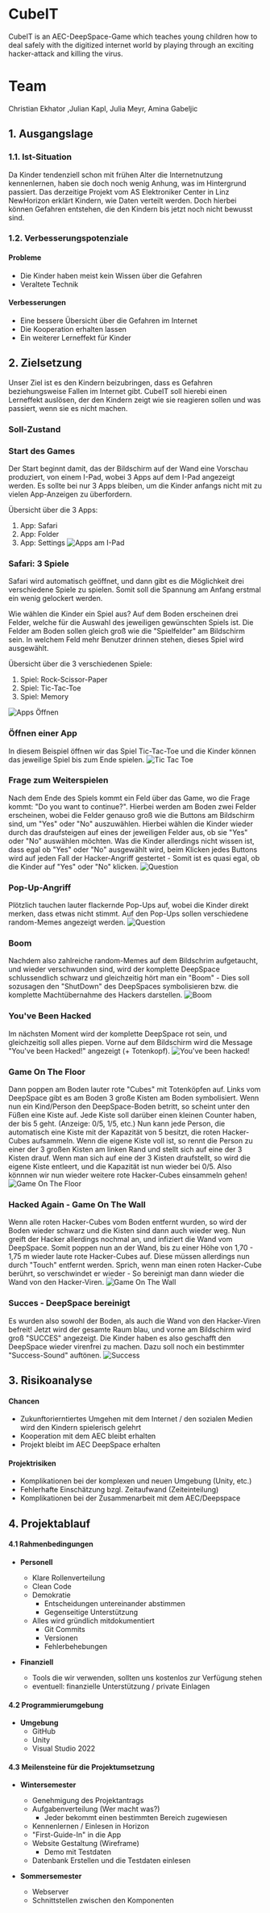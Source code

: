 # CubeIT
CubeIT is an AEC-DeepSpace-Game which teaches young children how to deal safely with the digitized internet world by playing through an exciting hacker-attack and killing the virus.

# Team
Christian Ekhator ,Julian Kapl, Julia Meyr, Amina Gabeljic

## 1. Ausgangslage

### 1.1. Ist-Situation
Da Kinder tendenziell schon mit frühen Alter die Internetnutzung kennenlernen, haben sie doch noch wenig Anhung, was im Hintergrund passiert.
Das derzeitige Projekt vom AS Elektroniker Center in Linz NewHorizon erklärt Kindern, wie Daten verteilt werden. Doch hierbei können Gefahren entstehen, die den Kindern bis jetzt noch nicht bewusst sind.
### 1.2. Verbesserungspotenziale

#### Probleme
- Die Kinder haben meist kein Wissen über die Gefahren
- Veraltete Technik

#### Verbesserungen
- Eine bessere Übersicht über die Gefahren im Internet
- Die Kooperation erhalten lassen
- Ein weiterer Lerneffekt für Kinder

## 2. Zielsetzung
Unser Ziel ist es den Kindern beizubringen, dass es Gefahren beziehungsweise Fallen im Internet gibt. CubeIT soll hierebi einen Lerneffekt auslösen, der den Kindern zeigt wie sie reagieren sollen und was passiert, wenn sie es nicht machen.

### Soll-Zustand

### Start des Games
Der Start beginnt damit, das der Bildschirm auf der Wand eine Vorschau produziert, von einem I-Pad, wobei 3 Apps auf dem I-Pad angezeigt werden. Es sollte bei nur 3 Apps bleiben, um die Kinder anfangs nicht mit zu vielen App-Anzeigen zu überfordern.

Übersicht über die 3 Apps:
1. App: Safari
2. App: Folder
3. App: Settings
![Apps am I-Pad](Skizzen/01_apps.png)

### Safari: 3 Spiele
Safari wird automatisch geöffnet, und dann gibt es die Möglichkeit drei verschiedene Spiele zu spielen. Somit soll die Spannung am Anfang erstmal ein wenig gelockert werden.

Wie wählen die Kinder ein Spiel aus?
Auf dem Boden erscheinen drei Felder, welche für die Auswahl des jeweiligen gewünschten Spiels ist. Die Felder am Boden sollen gleich groß wie die "Spielfelder" am Bildschirm sein. In welchem Feld mehr Benutzer drinnen stehen, dieses Spiel wird ausgewählt. 

Übersicht über die 3 verschiedenen Spiele:
1. Spiel: Rock-Scissor-Paper
2. Spiel: Tic-Tac-Toe
3. Spiel: Memory

![Apps Öffnen](Skizzen/02_apps_oeffnen.png)

### Öffnen einer App
In diesem Beispiel öffnen wir das Spiel Tic-Tac-Toe und die Kinder können das jeweilige Spiel bis zum Ende spielen.
![Tic Tac Toe](Skizzen/03_ticTacToe.png)

### Frage zum Weiterspielen
Nach dem Ende des Spiels kommt ein Feld über das Game, wo die Frage kommt: "Do you want to continue?". Hierbei werden am Boden zwei Felder erscheinen, wobei die Felder genauso groß wie die Buttons am Bildschirm sind, um "Yes" oder "No" auszuwählen.
Hierbei wählen die Kinder wieder durch das draufsteigen auf eines der jeweiligen Felder aus, ob sie "Yes" oder "No" auswählen möchten.
Was die Kinder allerdings nicht wissen ist, dass egal ob "Yes" oder "No" ausgewählt wird, beim Klicken jedes Buttons wird auf jeden Fall der Hacker-Angriff gestertet - Somit ist es quasi egal, ob die Kinder auf "Yes" oder "No" klicken.
![Question](Skizzen/04_question.png)

### Pop-Up-Angriff
Plötzlich tauchen lauter flackernde Pop-Ups auf, wobei die Kinder direkt merken, dass etwas nicht stimmt. Auf den Pop-Ups sollen verschiedene random-Memes angezeigt werden.
![Question](Skizzen/05_popUp.png)

### Boom
Nachdem also zahlreiche random-Memes auf dem Bildschrim aufgetaucht, und wieder verschwunden sind, wird der komplette DeepSpace schlussendlich schwarz und gleichzeitig hört man ein "Boom" - Dies soll sozusagen den "ShutDown" des DeepSpaces symbolisieren bzw. die komplette Machtübernahme des Hackers darstellen.
![Boom](Skizzen/06_boom.png)

### You've Been Hacked
Im nächsten Moment wird der komplette DeepSpace rot sein, und gleichzeitig soll alles piepen.
Vorne auf dem Bildschirm wird die Message "You've been Hacked!" angezeigt (+ Totenkopf).
![You've been hacked!](Skizzen/07_hacked.png)

### Game On The Floor
Dann poppen am Boden lauter rote "Cubes" mit Totenköpfen auf. Links vom DeepSpace gibt es am Boden 3 große Kisten am Boden symbolisiert.
Wenn nun ein Kind/Person den DeepSpace-Boden betritt, so scheint unter den Füßen eine Kiste auf. Jede Kiste soll darüber einen kleinen Counter haben, der bis 5 geht. (Anzeige: 0/5, 1/5, etc.)
Nun kann jede Person, die automatisch eine Kiste mit der Kapazität von 5 besitzt, die roten Hacker-Cubes aufsammeln. Wenn die eigene Kiste voll ist, so rennt die Person zu einer der 3 großen Kisten am linken Rand und stellt sich auf eine der 3 Kisten drauf. Wenn man sich auf eine der 3 Kisten draufstellt, so wird die eigene Kiste entleert, und die Kapazität ist nun wieder bei 0/5. Also könnnen wir nun wieder weitere rote Hacker-Cubes einsammeln gehen!
![Game On The Floor](Skizzen/08_game-floor.png)

### Hacked Again - Game On The Wall
Wenn alle roten Hacker-Cubes vom Boden entfernt wurden, so wird der Boden wieder schwarz und die Kisten sind dann auch wieder weg. 
Nun greift der Hacker allerdings nochmal an, und infiziert die Wand vom DeepSpace. Somit poppen nun an der Wand, bis zu einer Höhe von 1,70 - 1,75 m wieder laute rote Hacker-Cubes auf. Diese müssen allerdings nun durch "Touch" entfernt werden. Sprich, wenn man einen roten Hacker-Cube berührt, so verschwindet er wieder - So bereinigt man dann wieder die Wand von den Hacker-Viren. 
![Game On The Wall](Skizzen/09_game-wall.png)

### Succes - DeepSpace bereinigt
Es wurden also sowohl der Boden, als auch die Wand von den Hacker-Viren befreit! Jetzt wird der gesamte Raum blau, und vorne am Bildschirm wird groß "SUCCES" angezeigt. Die Kinder haben es also geschafft den DeepSpace wieder virenfrei zu machen. Dazu soll noch ein bestimmter "Success-Sound" auftönen.
![Success](Skizzen/10_success.png)

## 3. Risikoanalyse

#### Chancen
 
- Zukunftorierntiertes Umgehen mit dem Internet / den sozialen Medien wird den Kindern spielerisch gelehrt
- Kooperation mit dem AEC bleibt erhalten
- Projekt bleibt im AEC DeepSpace erhalten

#### Projektrisiken

- Komplikationen bei der komplexen und neuen Umgebung (Unity, etc.)
- Fehlerhafte Einschätzung bzgl. Zeitaufwand (Zeiteinteilung)
- Komplikationen bei der Zusammenarbeit mit dem AEC/Deepspace

## 4. Projektablauf

#### 4.1 Rahmenbedingungen

- **Personell**
    - Klare Rollenverteilung
    - Clean Code
    - Demokratie
        - Entscheidungen untereinander abstimmen
        - Gegenseitige Unterstützung
    - Alles wird gründlich mitdokumentiert
        - Git Commits
        - Versionen
        - Fehlerbehebungen

- **Finanziell**
    - Tools die wir verwenden, sollten uns kostenlos zur Verfügung stehen
    - eventuell: finanzielle Unterstützung / private Einlagen

#### 4.2 Programmierumgebung

- **Umgebung**
    - GitHub
    - Unity
    - Visual Studio 2022

#### 4.3 Meilensteine für die Projektumsetzung

- **Wintersemester**
    - Genehmigung des Projektantrags
    - Aufgabenverteilung (Wer macht was?)
        - Jeder bekommt einen bestimmten Bereich zugewiesen
    - Kennenlernen / Einlesen in Horizon
    - "First-Guide-In" in die App
    - Website Gestaltung (Wireframe)
        - Demo mit Testdaten
    - Datenbank Erstellen und die Testdaten einlesen

- **Sommersemester**
    - Webserver
    - Schnittstellen zwischen den Komponenten